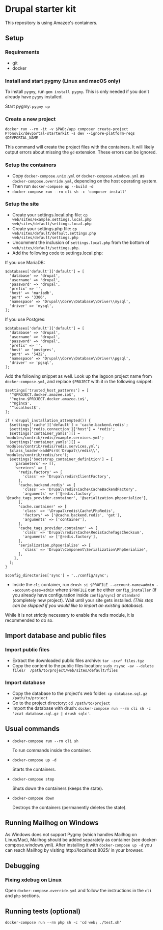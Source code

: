 # Drupal starter kit

This repository is using Amazee's containers.

## Setup

### Requirements

* git
* docker

### Install and start pygmy (Linux and macOS only)

To install `pygmy`, run `gem install pygmy`. This is only needed if you don't already have `pygmy` installed.

Start pygmy: `pygmy up` 

### Create a new project

```
docker run --rm -it -v $PWD:/app composer create-project Pronovix/devportal-starterkit -s dev --ignore-platform-reqs $DEVPORTAL_NAME
```

This command will create the project files with the containers. It will likely output errors about missing the `gd`
extension. These errors can be ignored.

### Setup the containers

* Copy `docker-compose.unix.yml` or `docker-compose.windows.yml` as `docker-compose.override.yml`, depending on the 
  host operating system.
* Then run `docker-compose up --build -d`
* `docker-compose run --rm cli sh -c 'composer install'`

### Setup the site

* Create your settings.local.php file: 
  `cp web/sites/example.settings.local.php web/sites/default/settings.local.php`
* Create your settings.php file:
  `cp web/sites/default/default.settings.php web/sites/default/settings.php`
* Uncomment the inclusion of `settings.local.php` from the bottom of `web/sites/default/settings.php`.
* Add the following code to settings.local.php:

If you use MariaDB:

```
$databases['default']['default'] = [
  'database' => 'drupal',
  'username' => 'drupal',
  'password' => 'drupal',
  'prefix' => '',
  'host' => 'mariadb',
  'port' => '3306',
  'namespace' => 'Drupal\\Core\\Database\\Driver\\mysql',
  'driver' => 'mysql',
];
```

If you use Postgres:

```
$databases['default']['default'] = [
  'database' => 'drupal',
  'username' => 'drupal',
  'password' => 'drupal',
  'prefix' => '',
  'host' => 'postgres',
  'port' => '5432',
  'namespace' => 'Drupal\\Core\\Database\\Driver\\pgsql',
  'driver' => 'pgsql',
];
```

Add the following snippet as well. Look up the lagoon project name from `docker-compose.yml`, and replace `$PROJECT` 
with it in the following snippet:

```
$settings['trusted_host_patterns'] = [
  '^$PROJECT.docker.amazee.io$',
  '^nginx.$PROJECT.docker.amazee.io$',
  '^nginx$',
  '^localhost$',
];

if (!drupal_installation_attempted()) {
  $settings['cache']['default'] = 'cache.backend.redis';
  $settings['redis.connection']['host'] = 'redis';
  $settings['container_yamls'][] = 'modules/contrib/redis/example.services.yml';
  $settings['container_yamls'][] = 'modules/contrib/redis/redis.services.yml';
  $class_loader->addPsr4('Drupal\\redis\\', 'modules/contrib/redis/src');
  $settings['bootstrap_container_definition'] = [
    'parameters' => [],
    'services' => [
      'redis.factory' => [
        'class' => 'Drupal\redis\ClientFactory',
      ],
      'cache.backend.redis' => [
        'class' => 'Drupal\redis\Cache\CacheBackendFactory',
        'arguments' => ['@redis.factory', '@cache_tags_provider.container', '@serialization.phpserialize'],
      ],
      'cache.container' => [
        'class' => '\Drupal\redis\Cache\PhpRedis',
        'factory' => ['@cache.backend.redis', 'get'],
        'arguments' => ['container'],
      ],
      'cache_tags_provider.container' => [
        'class' => 'Drupal\redis\Cache\RedisCacheTagsChecksum',
        'arguments' => ['@redis.factory'],
      ],
      'serialization.phpserialize' => [
        'class' => 'Drupal\Component\Serialization\PhpSerialize',
      ],
    ],
  ];
}

$config_directories['sync'] = '../config/sync';
```

* Inside the `cli` container, run `drush si $PROFILE --account-name=admin --account-pass=admin` where `$PROFILE` can be
either `config_installer` (if you already have configuration inside `config/sync`) or `standard` (completely new 
project). Wait until your site gets installed. _(This step can be skipped if you would 
like to import an existing database)._

While it is not strictly necessary to enable the redis module, it is recommended to do so.
  
## Import database and public files

### Import public files

* Extract the downloaded public files archive: `tar -zxvf files.tgz`
* Copy the content to the public files location: `sudo rsync -av --delete files/ 
/path/to/project/web/sites/default/files`

### Import database

* Copy the database to the project's web folder: `cp database.sql.gz /path/to/project`
* Go to the project directory: `cd /path/to/project`
* Import the database with drush: `docker-compose run --rm cli sh -c 'zcat database.sql.gz | drush sqlc'`.
  
## Usual commands

* `docker-compose run --rm cli sh`

  To run commands inside the container.
  
* `docker-compose up -d`

  Starts the containers.
  
* `docker-compose stop`

  Shuts down the containers (keeps the state).
  
* `docker-compose down`

  Destroys the containers (permanently deletes the state).

## Running Mailhog on Windows

As Windows does not support Pygmy (which handles Mailhog on Linux/Mac), Mailhog should be added 
separately as container (see docker-compose.windows.yml). After installing it with `docker-compose up -d`
you can reach Mailhog by visiting http://localhost:8025/ in your browser. 
  
## Debugging

### Fixing xdebug on Linux

Open `docker-compose.override.yml` and follow the instructions in the `cli` and `php` sections.

## Running tests (optional)

`docker-compose run --rm php sh -c 'cd web; ./test.sh'`
